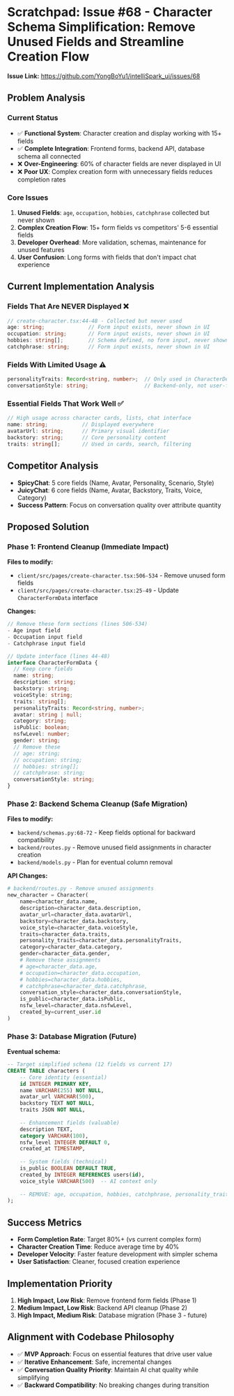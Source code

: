 # Scratchpad: Issue #68 - Character Schema Simplification: Remove Unused Fields and Streamline Creation Flow

**Issue Link:** https://github.com/YongBoYu1/intelliSpark_ui/issues/68

## Problem Analysis

### Current Status
- ✅ **Functional System**: Character creation and display working with 15+ fields
- ✅ **Complete Integration**: Frontend forms, backend API, database schema all connected
- ❌ **Over-Engineering**: 60% of character fields are never displayed in UI
- ❌ **Poor UX**: Complex creation form with unnecessary fields reduces completion rates

### Core Issues
1. **Unused Fields**: `age`, `occupation`, `hobbies`, `catchphrase` collected but never shown
2. **Complex Creation Flow**: 15+ form fields vs competitors' 5-6 essential fields
3. **Developer Overhead**: More validation, schemas, maintenance for unused features
4. **User Confusion**: Long forms with fields that don't impact chat experience

## Current Implementation Analysis

### Fields That Are NEVER Displayed ❌
```typescript
// create-character.tsx:44-48 - Collected but never used
age: string;              // Form input exists, never shown in UI
occupation: string;       // Form input exists, never shown in UI  
hobbies: string[];        // Schema defined, no form input, never shown
catchphrase: string;      // Form input exists, never shown in UI
```

### Fields With Limited Usage ⚠️
```typescript
personalityTraits: Record<string, number>;  // Only used in CharacterDetails component
conversationStyle: string;                  // Backend-only, not user-facing
```

### Essential Fields That Work Well ✅
```typescript
// High usage across character cards, lists, chat interface
name: string;           // Displayed everywhere
avatarUrl: string;      // Primary visual identifier  
backstory: string;      // Core personality content
traits: string[];       // Used in cards, search, filtering
```

## Competitor Analysis
- **SpicyChat**: 5 core fields (Name, Avatar, Personality, Scenario, Style)
- **JuicyChat**: 6 core fields (Name, Avatar, Backstory, Traits, Voice, Category)
- **Success Pattern**: Focus on conversation quality over attribute quantity

## Proposed Solution

### Phase 1: Frontend Cleanup (Immediate Impact)
**Files to modify:**
- `client/src/pages/create-character.tsx:506-534` - Remove unused form fields
- `client/src/pages/create-character.tsx:25-49` - Update `CharacterFormData` interface

**Changes:**
```typescript
// Remove these form sections (lines 506-534)
- Age input field
- Occupation input field  
- Catchphrase input field

// Update interface (lines 44-48)
interface CharacterFormData {
  // Keep core fields
  name: string;
  description: string; 
  backstory: string;
  voiceStyle: string;
  traits: string[];
  personalityTraits: Record<string, number>;
  avatar: string | null;
  category: string;
  isPublic: boolean;
  nsfwLevel: number;
  gender: string;
  // Remove these
  // age: string;
  // occupation: string; 
  // hobbies: string[];
  // catchphrase: string;
  conversationStyle: string;
}
```

### Phase 2: Backend Schema Cleanup (Safe Migration)
**Files to modify:**
- `backend/schemas.py:68-72` - Keep fields optional for backward compatibility
- `backend/routes.py` - Remove unused field assignments in character creation
- `backend/models.py` - Plan for eventual column removal

**API Changes:**
```python
# backend/routes.py - Remove unused assignments
new_character = Character(
    name=character_data.name,
    description=character_data.description,
    avatar_url=character_data.avatarUrl,
    backstory=character_data.backstory,
    voice_style=character_data.voiceStyle,
    traits=character_data.traits,
    personality_traits=character_data.personalityTraits,
    category=character_data.category,
    gender=character_data.gender,
    # Remove these assignments
    # age=character_data.age,
    # occupation=character_data.occupation,
    # hobbies=character_data.hobbies,
    # catchphrase=character_data.catchphrase,
    conversation_style=character_data.conversationStyle,
    is_public=character_data.isPublic,
    nsfw_level=character_data.nsfwLevel,
    created_by=current_user.id
)
```

### Phase 3: Database Migration (Future)
**Eventual schema:**
```sql
-- Target simplified schema (12 fields vs current 17)
CREATE TABLE characters (
    -- Core identity (essential)
    id INTEGER PRIMARY KEY,
    name VARCHAR(255) NOT NULL,
    avatar_url VARCHAR(500),
    backstory TEXT NOT NULL,
    traits JSON NOT NULL,
    
    -- Enhancement fields (valuable)
    description TEXT,
    category VARCHAR(100),
    nsfw_level INTEGER DEFAULT 0,
    created_at TIMESTAMP,
    
    -- System fields (technical)
    is_public BOOLEAN DEFAULT TRUE,
    created_by INTEGER REFERENCES users(id),
    voice_style VARCHAR(500)  -- AI context only
    
    -- REMOVE: age, occupation, hobbies, catchphrase, personality_traits, conversation_style
);
```

## Success Metrics
- **Form Completion Rate**: Target 80%+ (vs current complex form)
- **Character Creation Time**: Reduce average time by 40%
- **Developer Velocity**: Faster feature development with simpler schema
- **User Satisfaction**: Cleaner, focused creation experience

## Implementation Priority
1. **High Impact, Low Risk**: Remove frontend form fields (Phase 1)
2. **Medium Impact, Low Risk**: Backend API cleanup (Phase 2)  
3. **High Impact, Medium Risk**: Database migration (Phase 3 - future)

## Alignment with Codebase Philosophy
- ✅ **MVP Approach**: Focus on essential features that drive user value
- ✅ **Iterative Enhancement**: Safe, incremental changes
- ✅ **Conversation Quality Priority**: Maintain AI chat quality while simplifying
- ✅ **Backward Compatibility**: No breaking changes during transition